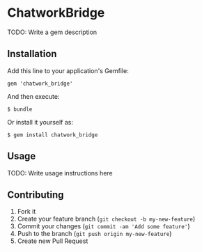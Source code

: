 # ChatworkBridge

TODO: Write a gem description

## Installation

Add this line to your application's Gemfile:

    gem 'chatwork_bridge'

And then execute:

    $ bundle

Or install it yourself as:

    $ gem install chatwork_bridge

## Usage

TODO: Write usage instructions here

## Contributing

1. Fork it
2. Create your feature branch (`git checkout -b my-new-feature`)
3. Commit your changes (`git commit -am 'Add some feature'`)
4. Push to the branch (`git push origin my-new-feature`)
5. Create new Pull Request

